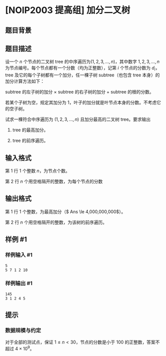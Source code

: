 # [NOIP2003 提高组] 加分二叉树

## 题目背景



## 题目描述

设一个 $n$ 个节点的二叉树 $\text{tree}$ 的中序遍历为$(1,2,3,\ldots,n)$，其中数字 $1,2,3,\ldots,n$ 为节点编号。每个节点都有一个分数（均为正整数），记第 $i$ 个节点的分数为 $d_i$，$\text{tree}$ 及它的每个子树都有一个加分，任一棵子树 $\text{subtree}$（也包含 $\text{tree}$ 本身）的加分计算方法如下：


$\text{subtree}$ 的左子树的加分 $\times$ $\text{subtree}$ 的右子树的加分 $+$ $\text{subtree}$ 的根的分数。

若某个子树为空，规定其加分为 $1$，叶子的加分就是叶节点本身的分数。不考虑它的空子树。

试求一棵符合中序遍历为 $(1,2,3,\ldots,n)$ 且加分最高的二叉树 $\text{tree}$。要求输出

1. $\text{tree}$ 的最高加分。

2. $\text{tree}$ 的前序遍历。

## 输入格式

第 $1$ 行 $1$ 个整数 $n$，为节点个数。

第 $2$ 行 $n$ 个用空格隔开的整数，为每个节点的分数


## 输出格式

第 $1$ 行 $1$ 个整数，为最高加分（$ Ans \le 4,000,000,000$）。

第 $2$ 行 $n$ 个用空格隔开的整数，为该树的前序遍历。



## 样例 #1

### 样例输入 #1
```
5
5 7 1 2 10
```

### 样例输出 #1

```
145
3 1 2 4 5
```

## 提示

### 数据规模与约定

对于全部的测试点，保证 $1 \leq n< 30$，节点的分数是小于 $100$ 的正整数，答案不超过 $4 \times 10^9$。
